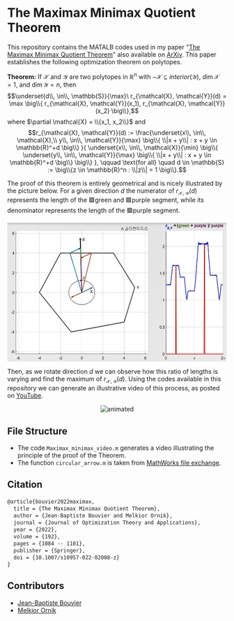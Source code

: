 # The Maximax Minimax Quotient Theorem

This repository contains the MATALB codes used in my paper "[The Maximax Minimax Quotient Theorem](https://link.springer.com/article/10.1007/s10957-022-02008-z)" also available on [ArXiv](https://arxiv.org/abs/2104.15025). This paper establishes the following optimization theorem on polytopes.

**Theorem:**
If $\mathcal{X}$ and $\mathcal{Y}$ are two polytopes in $\mathbb{R}^n$ with $-\mathcal{X} \subseteq interior(\mathcal{Y})$, $\dim \mathcal{X} = 1$, and $\dim \mathcal{Y} = n$, then 
$$\underset{d\\, \in\\, \mathbb{S}}{\max}\ r_{\mathcal{X}, \mathcal{Y}}(d) = \max \big\\{ r_{\mathcal{X}, \mathcal{Y}}(x_1), r_{\mathcal{X}, \mathcal{Y}}(x_2) \big\\},$$
where $\partial \mathcal{X} = \\{x_1, x_2\\}$ and
$$r_{\mathcal{X}, \mathcal{Y}}(d) := \frac{\underset{x\\, \in\\, \mathcal{X},\\ y\\, \in\\, \mathcal{Y}}{\max} \big\\{ \\|x + y\\| : x + y \in \mathbb{R}^+d \big\\} }{ \underset{x\\, \in\\, \mathcal{X}}{\min} \big\\{ \underset{y\\, \in\\, \mathcal{Y}}{\max} \big\\{ \\|x + y\\| : x + y \in \mathbb{R}^+d \big\\} \big\\} }, \qquad \text{for all} \quad d \in \mathbb{S} := \big\\{z \in \mathbb{R}^n : \\|z\\| = 1 \big\\}.$$

The proof of this theorem is entirely geometrical and is nicely illustrated by the picture below.
For a given direction $d$ the numerator of $r_{\mathcal{X}, \mathcal{Y}}(d)$ represents the length of the 🟩green and 🟪purple segment, while its denominator represents the length of the 🟪purple segment. 

<img src="video_snap.png" align="center"  width="559" height="318">

Then, as we rotate direction $d$ we can observe how this ratio of lengths is varying and find the maximum of $r_{\mathcal{X}, \mathcal{Y}}(d)$.
Using the codes available in this repository we can generate an illustrative video of this process, as posted on [YouTube](https://www.youtube.com/watch?v=rjKzHyDJX40).



<p align="center"> <img src="https://github.com/Jean-BaptisteBouvier/Maximax-Minimax/blob/main/maximax_small.avi" alt="animated" /> </p>


## File Structure
- The code `Maximax_minimax_video.m` generates a video illustrating the principle of the proof of the Theorem. 
- The function `circular_arrow.m` is taken from [MathWorks file exchange](https://www.mathworks.com/matlabcentral/fileexchange/59917-circular_arrow).



## Citation
```
@article{bouvier2022maximax,  
  title = {The Maximax Minimax Quotient Theorem},   
  author = {Jean-Baptiste Bouvier and Melkior Ornik},      
  journal = {Journal of Optimization Theory and Applications},
  year = {2022},
  volume = {192},
  pages = {1084 -- 1101},
  publisher = {Springer},
  doi = {10.1007/s10957-022-02008-z}
}
```


## Contributors
- [Jean-Baptiste Bouvier](https://jean-baptistebouvier.github.io/)
- [Melkior Ornik](https://mornik.web.illinois.edu/)
